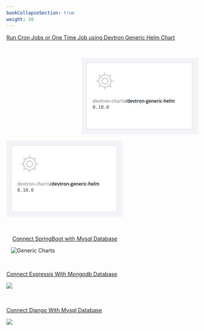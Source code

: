 ```yaml
---
bookCollapseSection: true
weight: 38
---
```


[Run Cron Jobs or One Time Job using Devtron Generic Helm Chart](https://docs.devtron.ai/docs/use-cases/devtron-generic-charts-to-run-cron-jobs-or-one-time-job/)

<br />

<p align="right">
  <img src="./dev_chart.jpg" />
</p>

![Generic Charts](./dev_chart.jpg "Deploying Chart")


<br />

&nbsp;&nbsp;&nbsp; [Connect SpringBoot with Mysql Database](https://docs.devtron.ai/docs/use-cases/connect-spring-boot-with-mysql-database/)

&nbsp;&nbsp; ![Generic Charts](https://encrypted-tbn0.gstatic.com/images?q=tbn%3AANd9GcQNIKpsOGedJby2x4ULG2BUQDlcYHczoCh0ww&usqp=CAU "Deploying Chart")

&nbsp;&nbsp;

[Connect Expressjs With Mongodb Database]((https://docs.devtron.ai/docs/use-cases/connect-expressjs-with-mongodb-database/))


<img src="https://miro.medium.com/max/5760/1*-nv68eBqrOGVOgkocssb4Q@2x.png" width="300" />

&nbsp;&nbsp;

[Connect Django With Mysql Database](https://docs.devtron.ai/docs/use-cases/connect-django-with-mysql-database/)


<img src="https://studygyaan.com/wp-content/uploads/2019/11/Django-MySQL-Connection.png" width="300" />




